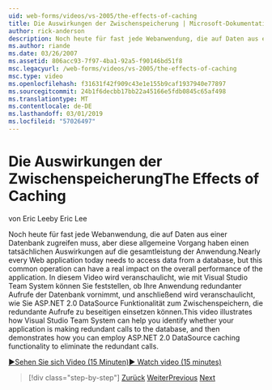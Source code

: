 ```yaml
---
uid: web-forms/videos/vs-2005/the-effects-of-caching
title: Die Auswirkungen der Zwischenspeicherung | Microsoft-Dokumentation
author: rick-anderson
description: Noch heute für fast jede Webanwendung, die auf Daten aus einer Datenbank zugreifen muss, aber diese allgemeine Vorgang kann wesentlich auf die gesamtleistung der ein...
ms.author: riande
ms.date: 03/26/2007
ms.assetid: 806acc93-7f97-4ba1-92a5-f90146bd51f8
msc.legacyurl: /web-forms/videos/vs-2005/the-effects-of-caching
msc.type: video
ms.openlocfilehash: f31631f42f909c43e1e155b9caf1937940e77897
ms.sourcegitcommit: 24b1f6decbb17bb22a45166e5fdb0845c65af498
ms.translationtype: MT
ms.contentlocale: de-DE
ms.lasthandoff: 03/01/2019
ms.locfileid: "57026497"
---
```

<a name="the-effects-of-caching"></a><span data-ttu-id="b1de6-103">Die Auswirkungen der Zwischenspeicherung</span><span class="sxs-lookup"><span data-stu-id="b1de6-103">The Effects of Caching</span></span>
====================
<span data-ttu-id="b1de6-104">von Eric Lee</span><span class="sxs-lookup"><span data-stu-id="b1de6-104">by Eric Lee</span></span>

<span data-ttu-id="b1de6-105">Noch heute für fast jede Webanwendung, die auf Daten aus einer Datenbank zugreifen muss, aber diese allgemeine Vorgang haben einen tatsächlichen Auswirkungen auf die gesamtleistung der Anwendung.</span><span class="sxs-lookup"><span data-stu-id="b1de6-105">Nearly every Web application today needs to access data from a database, but this common operation can have a real impact on the overall performance of the application.</span></span> <span data-ttu-id="b1de6-106">In diesem Video wird veranschaulicht, wie mit Visual Studio Team System können Sie feststellen, ob Ihre Anwendung redundanter Aufrufe der Datenbank vornimmt, und anschließend wird veranschaulicht, wie Sie ASP.NET 2.0 DataSource Funktionalität zum Zwischenspeichern, die redundante Aufrufe zu beseitigen einsetzen können.</span><span class="sxs-lookup"><span data-stu-id="b1de6-106">This video illustrates how Visual Studio Team System can help you identify whether your application is making redundant calls to the database, and then demonstrates how you can employ ASP.NET 2.0 DataSource caching functionality to eliminate the redundant calls.</span></span>

[<span data-ttu-id="b1de6-107">&#9654;Sehen Sie sich Video (15 Minuten)</span><span class="sxs-lookup"><span data-stu-id="b1de6-107">&#9654; Watch video (15 minutes)</span></span>](https://channel9.msdn.com/Blogs/ASP-NET-Site-Videos/the-effects-of-caching)

> [!div class="step-by-step"]
> <span data-ttu-id="b1de6-108">[Zurück](custom-extraction-rules-and-coded-web-tests.md)
> [Weiter](using-the-load-test-agent.md)</span><span class="sxs-lookup"><span data-stu-id="b1de6-108">[Previous](custom-extraction-rules-and-coded-web-tests.md)
[Next](using-the-load-test-agent.md)</span></span>
